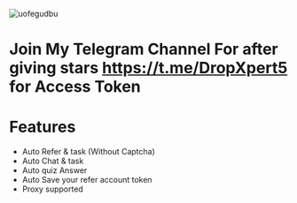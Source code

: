 ![uofegudbu](https://github.com/user-attachments/assets/79654a33-8269-4a06-8c5b-fc2d2408be72)
# Join My Telegram Channel For after giving stars https://t.me/DropXpert5 for Access Token
  # Features 
* Auto Refer & task (Without Captcha)
* Auto Chat & task
* Auto quiz Answer
* Auto Save your refer account token
* Proxy  supported
